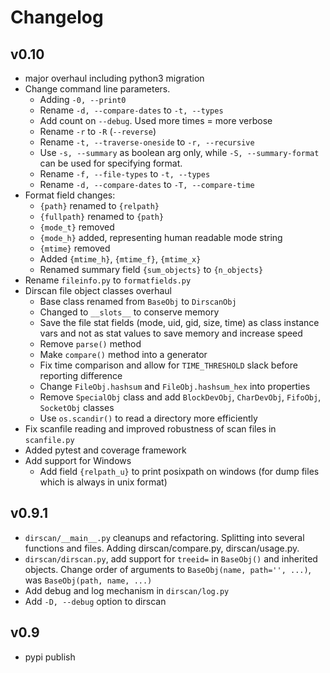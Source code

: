 # Changelog


## v0.10

* major overhaul including python3 migration
* Change command line parameters.
    * Adding `-0, --print0`
    * Rename `-d, --compare-dates` to `-t, --types`
    * Add count on `--debug`. Used more times = more verbose
    * Rename `-r` to `-R` (`--reverse`)
    * Rename `-t, --traverse-oneside` to `-r, --recursive`
    * Use `-s, --summary` as boolean arg only, while `-S, --summary-format`
      can be used for specifying format.
    * Rename `-f, --file-types` to `-t, --types`
    * Rename `-d, --compare-dates` to `-T, --compare-time`
* Format field changes:
    * `{path}` renamed to `{relpath}`
    * `{fullpath}` renamed to `{path}`
    * `{mode_t}` removed
    * `{mode_h}` added, representing human readable mode string
    * `{mtime}` removed
    * Added `{mtime_h}`, `{mtime_f}`, `{mtime_x}`
    * Renamed summary field `{sum_objects}` to `{n_objects}`
* Rename `fileinfo.py` to `formatfields.py`
* Dirscan file object classes overhaul
    * Base class renamed from `BaseObj` to `DirscanObj`
    * Changed to `__slots__` to conserve memory
    * Save the file stat fields (mode, uid, gid, size, time) as class instance
      vars and not as stat values to save memory and increase speed
    * Remove `parse()` method
    * Make `compare()` method into a generator
    * Fix time comparison and allow for `TIME_THRESHOLD` slack before reporting
      difference
    * Change `FileObj.hashsum` and `FileObj.hashsum_hex` into properties
    * Remove `SpecialObj` class and add `BlockDevObj`, `CharDevObj`, `FifoObj`,
      `SocketObj` classes
    * Use `os.scandir()` to read a directory more efficiently
* Fix scanfile reading and improved robustness of scan files in `scanfile.py`
* Added pytest and coverage framework
* Add support for Windows
    * Add field `{relpath_u}` to print posixpath on windows (for dump files which
      is always in unix format)


## v0.9.1

* `dirscan/__main__.py` cleanups and refactoring. Splitting into several
  functions and files. Adding dirscan/compare.py, dirscan/usage.py.
* `dirscan/dirscan.py`, add support for `treeid=` in `BaseObj()` and inherited
  objects. Change order of arguments to `BaseObj(name, path='', ...)`, was
  `BaseObj(path, name, ...)`
* Add debug and log mechanism in `dirscan/log.py`
* Add `-D, --debug` option to dirscan


## v0.9

* pypi publish

